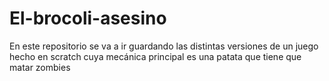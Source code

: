# El-brocoli-asesino
En este repositorio se va a ir guardando las distintas versiones de un juego hecho en scratch cuya mecánica principal es una patata que tiene que matar zombies
